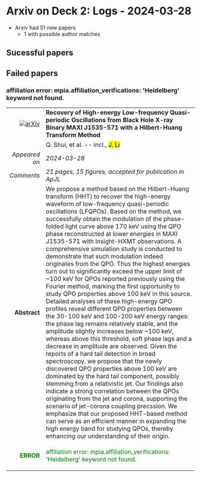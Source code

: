 # Arxiv on Deck 2: Logs - 2024-03-28

* Arxiv had 51 new papers
    * 1 with possible author matches

## Sucessful papers

## Failed papers

### affiliation error: mpia.affiliation_verifications: 'Heidelberg' keyword not found. 


|||
|---:|:---|
| [![arXiv](https://img.shields.io/badge/arXiv-arXiv:2403.18272-b31b1b.svg)](https://arxiv.org/abs/arXiv:2403.18272) | **Recovery of High-energy Low-frequency Quasi-periodic Oscillations from  Black Hole X-ray Binary MAXI J1535-571 with a Hilbert-Huang Transform Method**  |
|| Q. Shui, et al. -- incl., <mark>J. Li</mark> |
|*Appeared on*| *2024-03-28*|
|*Comments*| *21 pages, 15 figures, accepted for publication in ApJL*|
|**Abstract**| We propose a method based on the Hilbert-Huang transform (HHT) to recover the high-energy waveform of low-frequency quasi-periodic oscillations (LFQPOs). Based on the method, we successfully obtain the modulation of the phase-folded light curve above 170 keV using the QPO phase reconstructed at lower energies in MAXI J1535-571 with Insight-HXMT observations. A comprehensive simulation study is conducted to demonstrate that such modulation indeed originates from the QPO. Thus the highest energies turn out to significantly exceed the upper limit of ~100 keV for QPOs reported previously using the Fourier method, marking the first opportunity to study QPO properties above 100 keV in this source. Detailed analyses of these high-energy QPO profiles reveal different QPO properties between the 30-100 keV and 100-200 keV energy ranges: the phase lag remains relatively stable, and the amplitude slightly increases below ~100 keV, whereas above this threshold, soft phase lags and a decrease in amplitude are observed. Given the reports of a hard tail detection in broad spectroscopy, we propose that the newly discovered QPO properties above 100 keV are dominated by the hard tail component, possibly stemming from a relativistic jet. Our findings also indicate a strong correlation between the QPOs originating from the jet and corona, supporting the scenario of jet-corona coupling precssion. We emphasize that our proposed HHT-based method can serve as an efficient manner in expanding the high energy band for studying QPOs, thereby enhancing our understanding of their origin. |
|<p style="color:green"> **ERROR** </p>| <p style="color:green">affiliation error: mpia.affiliation_verifications: 'Heidelberg' keyword not found.</p> |

